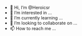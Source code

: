 - 👋 Hi, I’m @Heroicsr
- 👀 I’m interested in ...
- 🌱 I’m currently learning ...
- 💞️ I’m looking to collaborate on ...
- 📫 How to reach me ...

<!---
Heroicsr/Heroicsr is a ✨ special ✨ repository because its `README.md` (this file) appears on your GitHub profile.
You can click the Preview link to take a look at your changes.
--->
